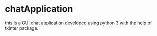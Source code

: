 # chatApplication
this is a GUI chat application developed using python 3 with the help of tkinter package.
